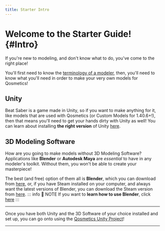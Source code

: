 ```yaml
---
title: Starter Intro
---
```

# Welcome to the Starter Guide! {#Intro}
If you're new to modeling, and don't know what to do, you've come to the right place!

You'll first need to know the [terminology of a modeler](/StarterGuide/Terms.md), then, you'll need to know what you'll need in order to make your very own models for Qosmetics!

## Unity
Beat Saber is a game made in Unity, so if you want to make anything for it, like models that are used with Qosmetics (or Custom Models for 1.40.6+!), then that means you'll need to get your hands dirty with Unity as well! You can learn about installing **the right version** of Unity [here](/StarterGuide/InstallUnity).

## 3D Modeling Software

How are you going to make models without 3D Modeling Software? Applications like **Blender** or **Autodesk Maya** are *essential* to have in any modeler's toolkit. Without them, you won't be able to create your masterpiece!

The best (and free) option of them all is **Blender**, which you can download from [here](https://www.blender.org/download/), or, if you have Steam installed on your computer, and always want the latest versions of Blender, you can download the Steam version from [here](https://store.steampowered.com/app/365670/Blender/).
::: info :speech_balloon: NOTE
If you want to **learn how to use Blender**, click [here](/StarterGuide/BlenderTutorial)
:::
<hr>

Once you have both Unity and the 3D Software of your choice installed and set up, you can go onto using the [Qosmetics Unity Project](/WIP)!
<hr>
